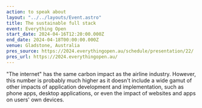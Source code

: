 ```yaml
---
action: to speak about
layout: "../../layouts/Event.astro"
title: The sustainable full stack
event: Everything Open
start_date: 2024-04-16T12:20:00.000Z
end_date: 2024-04-18T00:00:00.000Z
venue: Gladstone, Australia
pres_source: https://2024.everythingopen.au/schedule/presentation/22/
pres_url: https://2024.everythingopen.au/
---
```


"The internet" has the same carbon impact as the airline industry. However, this number is probably much higher as it doesn't include a wide gamut of other impacts of application development and implementation, such as phone apps, desktop applications, or even the impact of websites and apps on users' own devices.